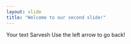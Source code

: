 ```yaml
---
layout: slide
title: "Welcome to our second slide!"
---
```

Your text Sarvesh
Use the left arrow to go back!
